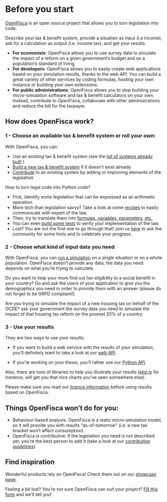 # <i class="fas fa-home"></i> Before you start

[OpenFisca](https://www.openfisca.org) is an open source project that allows you to turn legislation into code.

Describe your tax & benefit system, provide a situation as input (i.e income), ask for a calculation as output (i.e. income tax), and get your results.

* **For economists**: OpenFisca allows you to use survey data to simulate the impact of a  reform on a given government’s budget and on a population’s standard of living.
* **For developers**: OpenFisca allows you to easily create web applications based on your simulation results, thanks to the web API. You can build a great variety of other services by coding formulas, hosting your own instance or building your own extensions.
* **For public administrations**: OpenFisca allows you to stop building your micro-simulation software and tax & benefit calculators on your own. Instead, contribute to OpenFisca, collaborate with other administrations and reduce the bill for the taxpayer.

## How does OpenFisca work?

### 1 - Choose an available tax & benefit system or roll your own:

With OpenFisca, you can:
* Use an existing tax & benefit system (see the [list of systems already built](https://openfisca.org/en/countries/) )
* [Build a new tax & benefit system](key-concepts/tax_and_benefit_system.html) if it doesn’t exist already
* [Contribute](/contribute/) to an existing system by adding or improving elements of the legislation

How to turn legal code into Python code?

* First, identify some legislation that can be expressed as an arithmetic operation
* More tech than legislation savvy? Take a look at some [recipes](/coding-the-legislation/10_basic_example.html) to easily communicate with expert of the law.
* Then, try to translate them into [formulas, variables, parameters, etc.](/key-concepts/variables.html)
* You can even [build some tests](/coding-the-legislation/writing_yaml_tests.html) to verify your implementation of the law.
* Lost? You are not the first one to go through that! Join us [here](https://forms.gle/kA6bijAJBL4kJz4e8) to ask the community for some hints and to celebrate your progress.

### 2 - Choose what kind of input data you need

With OpenFisca, you can [run a simulation](/simulate/) on a single situation or on a whole population. OpenFisca doesn’t provide any data, the data you need depends on what you’re trying to calculate.

Do you want to help your mom find out her eligibility to a social benefit in your country? Go and ask the users of your application to give you the demographics you need in order to provide them with an answer (please do not forget to be GRPD compliant!).

Are you trying to simulate the impact of a new housing tax on behalf of the OCDE? ask your government the survey data you need to simulate the impact of that housing tax reform on the poorest 20% of a country.

### 3 - Use your results

They are two ways to use your results:

* If you want to build a web service with the results of your simulation, you’ll definitely want to take a look at our [web API](/openfisca-web-api/).

* If you’re working on your thesis, you’ll rather use our [Python API](/openfisca-python-api/).

Also, there are tons of libraries to help you illustrate your results ([plot.ly](https://plot.ly) for instance, will get you that nice charts you’ve seen somewhere else).

Please make sure you read our [licence information](/licence.md) before using results based on OpenFisca.

## Things OpenFisca won’t do for you:

* Behaviour-based analysis. OpenFisca is a static micro-simulation model, so it will provide you with results “as-of-tomorrow” (i.e. a new tax bracket won’t affect consumption).
* OpenFisca is contributive: if the legislation you need is not described yet, you’re the best person to add it (take a look at our [contribution guidelines](/contribute)).

## Find inspiration

Wonderful products rely on OpenFisca! Check them out on our [showcase page](https://fr.openfisca.org/showcase/).

Feeling a bit lost? You’re not sure OpenFisca can suit your project? [Fill this form](https://antoningarrone.typeform.com/to/FGkioe) and we’ll tell you!
